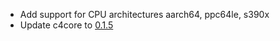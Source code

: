 - Add support for CPU architectures aarch64, ppc64le, s390x
- Update c4core to [0.1.5](https://github.com/biojppm/c4core/releases/tag/v0.1.5)
